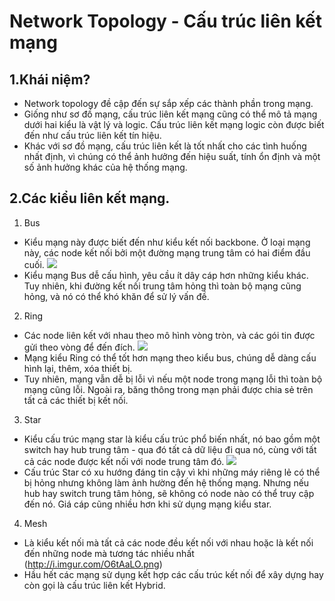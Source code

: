 # Network Topology - Cấu trúc liên kết mạng
## 1.Khái niệm?
- Network topology đề cập đến sự sắp xếp các thành phần trong mạng.
- Giống như sơ đồ mạng, cấu trúc liên kết mạng cũng có thể mô tả mạng dưới hai kiểu là vật lý và logic. Cấu trúc liên kết mạng logic còn được biết đến như cấu trúc liên kết tín hiệu.
- Khác với sơ đồ mạng, cấu trúc liên kết là tốt nhất cho các tình huống nhất định, vì chúng có thể ảnh hưởng đến hiệu suất, tính ổn định và một số ảnh hưởng khác của hệ thống mạng.
## 2.Các kiểu liên kết mạng.
1. Bus
  - Kiểu mạng này được biết đến như kiểu kết nối backbone. Ở loại mạng này, các node kết nối bởi một đường mạng trung tâm có hai điểm đầu cuối.
  ![](http://i.imgur.com/2OyzBcI.png)
  - Kiểu mạng Bus dễ cấu hình, yêu cầu ít dây cáp hơn những kiểu khác. Tuy nhiên, khi đường kết nối trung tâm hỏng thì toàn bộ mạng cũng hỏng, và nó có thể khó khăn để sử lý vấn đề.
2. Ring
  - Các node liên kết với nhau theo mô hình vòng tròn, và các gói tin được gửi theo vòng để đến đích.
  ![](http://i.imgur.com/XEgyexW.png)
  - Mạng kiểu Ring có thể tốt hơn mạng theo kiểu bus, chúng dễ dàng cấu hình lại, thêm, xóa thiết bị.
  - Tuy nhiên, mạng vẫn dễ bị lỗi vì nếu một node trong mạng lỗi thì toàn bộ mạng cũng lỗi. Ngoài ra, băng thông trong mạn phải được chia sẻ trên tất cả các thiết bị kết nối.
3. Star
  - Kiểu cấu trúc mạng star là kiểu cấu trúc phổ biến nhất, nó bao gồm một switch hay hub trung tâm - qua đó tất cả dữ liệu đi qua nó, cùng với tất cả các node được kết nối với node trung tâm đó.
  ![](http://i.imgur.com/3rHS3qA.png)
  - Cấu trúc Star có xu hướng đáng tin cậy vì khi những máy riêng lẻ có thể bị hỏng nhưng không làm ảnh hường đến hệ thống mạng. Nhưng nếu hub hay switch trung tâm hỏng, sẽ không có node nào có thể truy cập đến nó. Giá cáp cũng nhiều hơn khi sử dụng mạng kiểu star.
  4. Mesh
  - Là kiểu kết nối mà tất cả các node đều kết nối với nhau hoặc là kết nối đến những node mà tương tác nhiều nhất
(http://i.imgur.com/O6tAaLO.png)
- Hầu hết các mạng sử dụng kết hợp các cấu trúc kết nối để xây dựng hay còn gọi là cấu trúc liên kết Hybrid.
